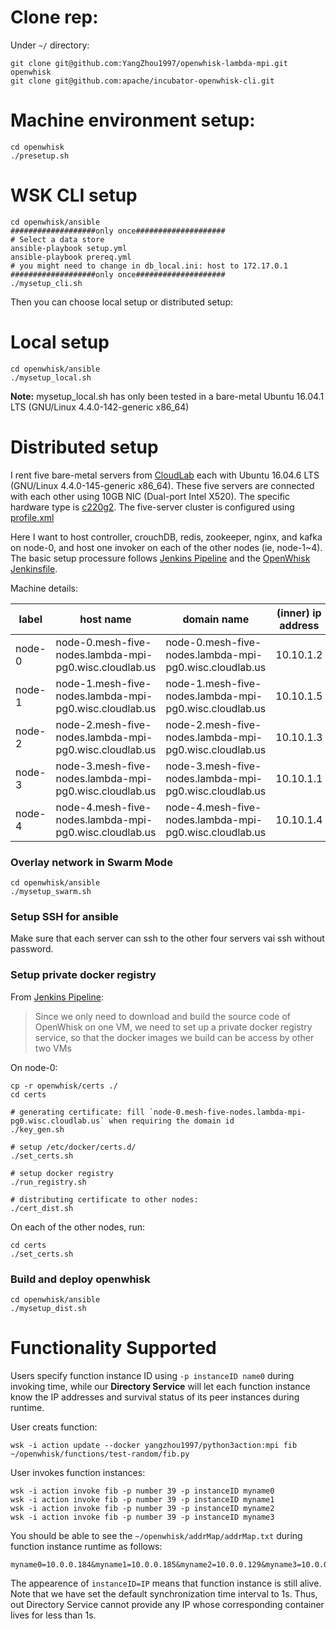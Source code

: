 <!--# OpenWhisk with Messaging enhanced-->

# Clone rep:
Under `~/` directory: 
```
git clone git@github.com:YangZhou1997/openwhisk-lambda-mpi.git openwhisk
git clone git@github.com:apache/incubator-openwhisk-cli.git
```

# Machine environment setup: 
```
cd openwhisk
./presetup.sh
```

# WSK CLI setup 
```
cd openwhisk/ansible
###################only once####################
# Select a data store
ansible-playbook setup.yml
ansible-playbook prereq.yml
# you might need to change in db_local.ini: host to 172.17.0.1
###################only once####################
./mysetup_cli.sh
```

Then you can choose local setup or distributed setup:  

# Local setup 
``` 
cd openwhisk/ansible
./mysetup_local.sh
```

**Note:** mysetup\_local.sh has only been tested in a bare-metal Ubuntu 16.04.1 LTS (GNU/Linux 4.4.0-142-generic x86\_64)

# Distributed setup
I rent five bare-metal servers from [CloudLab](https://www.cloudlab.us/) each with Ubuntu 16.04.6 LTS (GNU/Linux 4.4.0-145-generic x86_64). 
These five servers are connected with each other using 10GB NIC (Dual-port Intel X520). 
The specific hardware type is [c220g2](http://docs.cloudlab.us/hardware.html#%28part._cloudlab-wisconsin%29). 
The five-server cluster is configured using [profile.xml](profile.xml)

Here I want to host controller, crouchDB, redis, zookeeper, nginx, and kafka on node-0, and host one invoker on each of the other nodes (ie, node-1~4).
The basic setup processure follows [Jenkins Pipeline](https://cwiki.apache.org/confluence/display/OPENWHISK/How+to+maintain+the+Jenkins+pipeline+for+OpenWhisk) and the [OpenWhisk Jenkinsfile](https://github.com/apache/incubator-openwhisk/blob/master/Jenkinsfile). 

Machine details: 

| label | host name | domain name | (inner) ip address |
| --- | --- | --- | --- |
| node-0 | node-0.mesh-five-nodes.lambda-mpi-pg0.wisc.cloudlab.us | node-0.mesh-five-nodes.lambda-mpi-pg0.wisc.cloudlab.us | 10.10.1.2 |
| node-1 | node-1.mesh-five-nodes.lambda-mpi-pg0.wisc.cloudlab.us | node-1.mesh-five-nodes.lambda-mpi-pg0.wisc.cloudlab.us | 10.10.1.5 |
| node-2 | node-2.mesh-five-nodes.lambda-mpi-pg0.wisc.cloudlab.us | node-2.mesh-five-nodes.lambda-mpi-pg0.wisc.cloudlab.us | 10.10.1.3 |
| node-3 | node-3.mesh-five-nodes.lambda-mpi-pg0.wisc.cloudlab.us | node-3.mesh-five-nodes.lambda-mpi-pg0.wisc.cloudlab.us | 10.10.1.1 |
| node-4 | node-4.mesh-five-nodes.lambda-mpi-pg0.wisc.cloudlab.us | node-4.mesh-five-nodes.lambda-mpi-pg0.wisc.cloudlab.us | 10.10.1.4 |

### Overlay network in Swarm Mode
```
cd openwhisk/ansible
./mysetup_swarm.sh
```

### Setup SSH for ansible
Make sure that each server can ssh to the other four servers vai ssh without password. 

### Setup private docker registry
From [Jenkins Pipeline](https://cwiki.apache.org/confluence/display/OPENWHISK/How+to+maintain+the+Jenkins+pipeline+for+OpenWhisk): 
> Since we only need to download and build the source code of OpenWhisk on one VM, we need to set up a private docker registry service, so that the docker images we build can be access by other two VMs

On node-0:
```
cp -r openwhisk/certs ./
cd certs

# generating certificate: fill `node-0.mesh-five-nodes.lambda-mpi-pg0.wisc.cloudlab.us` when requiring the domain id
./key_gen.sh

# setup /etc/docker/certs.d/
./set_certs.sh

# setup docker registry
./run_registry.sh

# distributing certificate to other nodes:
./cert_dist.sh
```

On each of the other nodes, run: 
```
cd certs
./set_certs.sh
```

### Build and deploy openwhisk
```
cd openwhisk/ansible
./mysetup_dist.sh
```


# Functionality Supported

Users specify function instance ID using ```-p instanceID name0``` during invoking time, 
while our **Directory Service** will let each function instance know the IP addresses and survival status of its peer instances during runtime. 

User creats function: 
```
wsk -i action update --docker yangzhou1997/python3action:mpi fib ~/openwhisk/functions/test-random/fib.py
```
User invokes function instances:
```
wsk -i action invoke fib -p number 39 -p instanceID myname0
wsk -i action invoke fib -p number 39 -p instanceID myname1
wsk -i action invoke fib -p number 39 -p instanceID myname2
wsk -i action invoke fib -p number 39 -p instanceID myname3
```

You should be able to see the ```~/openwhisk/addrMap/addrMap.txt``` during function instance runtime as follows: 
```
myname0=10.0.0.184&myname1=10.0.0.185&myname2=10.0.0.129&myname3=10.0.0.112
```

The appearence of ```instanceID=IP``` means that function instance is still alive. 
Note that we have set the default synchronization time interval to 1s. 
Thus, out Directory Service cannot provide any IP whose corresponding container lives for less than 1s. 
